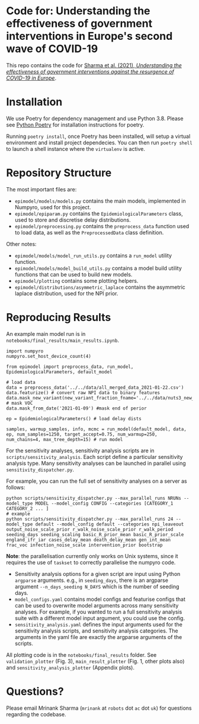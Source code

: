 # Code for: Understanding the effectiveness of government interventions in Europe's second wave of COVID-19

This repo contains the code for [Sharma et al. (2021), *Understanding the effectiveness of government interventions against the resurgence of COVID-19 in Europe*](https://www.nature.com/articles/s41467-021-26013-4).

# Installation
We use Poetry for dependency management and use Python 3.8. Please see [Python Poetry](https://python-poetry.org/) for installation instructions for poetry. 

Running `poetry install`, once Poetry has been installed, will setup a virtual environment and install project dependecies. You can then run `poetry shell` to launch a shell instance where the `virtualenv` is active. 

# Repository Structure
The most important files are:
* `epimodel/models/models.py` contains the main models, implemented in Numpyro, used for this project. 
* `epimodel/epiparam.py` contains the `EpidemiologicalParameters` class, used to store and discretise delay distributions. 
* `epimodel/preprocessing.py` contains the `preprocess_data` function used to load data, as well as the `PreprocessedData` class definition. 

Other notes:
* `epimodel/models/model_run_utils.py` contains a `run_model` utility function. 
* `epimodel/models/model_build_utils.py` contains a model build utility functions that can be used to build new models. 
* `epimodel/plotting` contains some plotting helpers. 
* `epimodel/distributions/asymmetric_laplace` contains the asymmetric laplace distribution, used for the NPI prior. 

# Reproducing Results
An example main model run is in ``notebooks/final_results/main_results.ipynb``. 

```
import numpyro
numpyro.set_host_device_count(4)

from epimodel import preprocess_data, run_model, EpidemiologicalParameters, default_model

# load data
data = preprocess_data('../../data/all_merged_data_2021-01-22.csv')
data.featurize() # convert raw NPI data to binary features
data.mask_new_variant(new_variant_fraction_fname='../../data/nuts3_new_variant_fraction.csv') # mask VOC
data.mask_from_date('2021-01-09') #mask end of perior

ep = EpidemiologicalParameters() # load delay dists

samples, warmup_samples, info, mcmc = run_model(default_model, data, ep, num_samples=1250, target_accept=0.75, num_warmup=250, num_chains=4, max_tree_depth=15) # run model

```

For the sensitivity analyses, sensitivity analysis scripts are in `scripts/sensitivity_analysis`. Each script define a particular sensitivity analysis type. Many sensitivity analyses can be launched in parallel using `sensitivity_dispatcher.py`. 

For example, you can run the full set of sensitivity analyses on a server as follows:
```
python scripts/sensitivity_dispatcher.py --max_parallel_runs NRUNs --model_type MODEL --model_config CONFIG --categories [CATEGORY_1 CATEGORY_2 ... ]
# example    
python scripts/sensitivity_dispatcher.py --max_parallel_runs 24 --model_type default --model_config default --categories npi_leaveout output_noise_scale_prior r_walk_noise_scale_prior r_walk_period seeding_days seeding_scaling basic_R_prior_mean basic_R_prior_scale england_ifr_iar cases_delay_mean death_delay_mean gen_int_mean frac_voc infection_noise_scale intervention_prior bootstrap
```
**Note**: the parallelisation currently only works on Unix systems, since it requires the use of `taskset` to correctly parallelise the numpyro code. 

* Sensitivity analysis options for a given script are input using Python `argparse` arguments. e.g., in `seeding_days`, there is an argparse argument `--n_days_seeding N_DAYS` which is the number of seeding days.  
* `model_configs.yaml` contains model configs and featurise configs that can be used to overwrite model arguments across many sensitivity analyses. For example, if you wanted to run a full sensitivity analysis suite with a different model input argument, you could use the config. 
* `sensitivity_analysis.yaml` defines the input arguments used for the sensitivity analysis scripts, and sensitivity analysis categories. The arguments in the yaml file are exactly the argparse arguments of the scripts. 

All plotting code is in the `notebooks/final_results` folder. See `validation_plotter` (Fig. 3), `main_result_plotter` (Fig. 1, other plots also) and `sensitivity_analysis_plotter` (Appendix plots). 

# Questions?
Please email Mrinank Sharma (`mrinank` at `robots` dot `ac` dot `uk`) for questions regarding the codebase.
